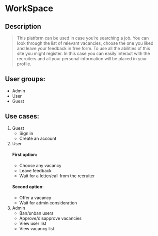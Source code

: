 # WorkSpace
## Description
> This platform can be used in case you’re searching a job. You can look through the list of relevant vacancies, choose the one you liked and leave your feedback in free form. To use all the abilities of this site you might register. In this case you can easily interact with the recruiters and all your personal information will be placed in your profile.
## User groups:
* Admin
* User
* Guest
## Use cases:
1. Guest
    * Sign in
    * Create an account
3. User
   #### First option:
    * Choose any vacancy
    * Leave feedback
    * Wait for a letter/call from the recruiter
   #### Second option:
    * Offer a vacancy
    * Wait for admin consideration
5. Admin
    * Ban/unban users
    * Approve/disapprove vacancies
    * View user list
    * View vacancy list
